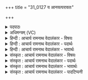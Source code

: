 +++
title = "31_0127 य आनयत्परावतः"

+++
<details><summary>पदपाठः</summary>

यः꣢। आ꣡न꣢꣯यत्। आ꣣। अ꣡न꣢꣯यत्। प꣣राव꣡तः꣢। सु꣡नी꣢꣯ती। सु। नी꣣ति। तुर्व꣡श꣢म्। य꣡दु꣢꣯म्। इ꣡न्द्रः꣢꣯। सः। नः꣣। यु꣡वा꣢꣯। स꣡खा꣢꣯। स। खा꣣। १२७।
</details>

<details><summary>अधिमन्त्रम् (VC)</summary>

- इन्द्रः
- भारद्वाजः
- गायत्री
- षड्जः
- ऐन्द्रं काण्डम्
</details>

<details><summary>हिन्दी : आचार्य रामनाथ वेदालंकार - विषयः</summary>

अगले मन्त्र में इन्द्र नाम से परमेश्वर, विद्युत् और राजा के सख्य की प्रार्थना की गयी है।
</details>

<details><summary>हिन्दी : आचार्य रामनाथ वेदालंकार - पदार्थः</summary>

पदार्थान्वयभाषाः -  प्रथम—परमेश्वर के पक्ष में। (यः) जो (परावतः) दूर से भी (यदुम्) यत्नशील मनुष्य को (सुनीती) उत्तम नीति की शिक्षा देकर (तुर्वशम्) अपने समीप (आनयत्) ले आता है, (सः) वह (युवा) सदा युवा की तरह सशक्त रहनेवाला (इन्द्रः) परमेश्वर (नः) हमारा (सखा) सहायक मित्र होवे ॥ द्वितीय—विद्युत् के पक्ष में। (यः) जो विमानादियानों में प्रयोग किया गया विद्युत् (यदुम्) पुरुषार्थी मनुष्य को (परावतः) अत्यन्त दूर देश से भी (तुर्वशम्) मनोवाञ्छित वेग से (सुनीती) उत्तम यात्रा के साथ, अर्थात् कुछ भी यात्रा-कष्ट न होने देकर (आनयत्) देशान्तर में पहुँचा देता है, (सः) वह प्रसिद्ध (युवा) यन्त्रों में प्रयुक्त होकर पदार्थों के संयोजन या वियोजन की क्रिया द्वारा विभिन्न पदार्थों के रचने में साधनभूत (इन्द्रः) विद्युत् (नः) हमारा (सखा) सखा के समान कार्यसाधक होवे ॥ तृतीय—राजा के पक्ष में। (यः) जो राजा (परावतः) अधममार्ग से हटाकर (यदुम्) प्रयत्नशील, उद्योगी, (तुर्वशम्) हिंसकों को वश में करनेवाले मनुष्य को (सुनीती) उत्तम धर्ममार्ग पर (आनयत्) ले आता है, (सः) वह (युवा) शरीर, मन और आत्मा से युवक (इन्द्रः) अधर्मादि का विदारक राजा (नः) हम प्रजाओं का (सखा) मित्र होवे ॥३॥ इस मन्त्र में श्लेषालङ्कार है ॥३॥
</details>

<details><summary>हिन्दी : आचार्य रामनाथ वेदालंकार - भावार्थः</summary>

भावार्थभाषाः -  जैसे विमानादि यानों में प्रयुक्त विद्युद्रूप अग्नि सुदूर प्रदेश से भी विमानचालकों की इच्छानुकूल गति से लोगों को देशान्तर में पहुँचा देता है, अथवा जैसे कोई सुयोग्य राजा अधर्ममार्ग पर दूर तक गये हुए लोगों को उससे हटाकर धर्ममार्ग में प्रवृत्त करता है, वैसे ही परमेश्वर उन्नति के लिए प्रयत्न करते हुए भी कभी कुसङ्ग में पड़कर सन्मार्ग से दूर गये हुए मनुष्य को कृपा कर अपने समीप लाकर धार्मिक बना देता है ॥३॥ इस मन्त्र की व्याख्या में विवरणकार ने लिखा है कि तुर्वश और यदु नाम के कोई राजपुत्र थे। इसी प्रकार भरतस्वामी और सायण का कथन है कि तुर्वश और यदु नामक दो राजा थे, जिन्हें शत्रुओं ने दूर ले जाकर छोड़ दिया था। उन्हें इन्द्र उत्तम नीति से दूर देश से ले आया था, यह उन सबका अभिप्राय है। यह सब प्रलापमात्र है, क्योंकि वेद सृष्टि के आदि में परब्रह्म परमेश्वर से प्रादुर्भूत हुए थे, अतः उनमें परवर्ती किन्हीं राजा आदि का इतिहास नहीं हो सकता। साथ ही वैदिककोष निघण्टु में ‘तुर्वश’ मनुष्यवाची तथा समीपवाची शब्दों में पठित है, और ‘यदु’ भी मनुष्यवाची शब्दों में पठित है, इस कारण भी इन्हें ऐतिहासिक राजा मानना उचित नहीं है ॥३॥
</details>

<details><summary>संस्कृत : आचार्य रामनाथ वेदालंकार - विषयः</summary>

अथेन्द्रनाम्ना परमेश्वरस्य विद्युतो राज्ञश्च सख्यं प्रार्थयते।
</details>

<details><summary>संस्कृत : आचार्य रामनाथ वेदालंकार - पदार्थः</summary>

पदार्थान्वयभाषाः -  प्रथमः—परमेश्वरपरः। (यः परावतः) परागताद् दूरदेशादपि। परावत इति दूरनाम। निघं० ३।२६। उपसर्गाच्छन्दसि धात्वर्थे।’ अ० ५।१।११८, अनेन परा इत्युपसर्गाद् वतिः प्रत्ययः। (यदुम्२) सामीप्याय प्रयतमानं नरम्। यदवः इति मनुष्यनामसु पठितम् निघं० २।३। (सुनीती) उत्तमनीत्या। सुपां सुलुक्पूर्वसवर्ण०’ अ० ७।१।३९ इति तृतीयैकवचने पूर्वसवर्णदीर्घः। (तुर्वशम्) समीपम्। तुर्वश इत्यन्तिकनामसु पठितम्। निघं० २।१६। (आ अनयत्) आनयति, (सः) असौ (युवा) नित्यतरुणः, यः कदापि बालवद् वृद्धवद् वा शक्तिविकलो न भवति तादृशः, सदा सशक्त इत्यर्थः, (इन्द्रः) परमेश्वरः (नः) अस्माकम् (सखा) सहायकः सुहृद्, भवतु। अथ द्वितीयः—विद्युत्परः। (यः) विमानादियानेषु प्रयुक्तः सन् (यदुम्) पुरुषार्थिनं जनम् (परावतः) अत्यन्तदूरदेशादपि (तुर्वशम्) इच्छाधीनवेगेन। त्वरा वेगो वशे यथा स्यात् तथा। (सुनीती) सुनीत्या शोभनया यात्रया सह, किञ्चिदपि यात्राकष्टमनुत्पाद्येत्यर्थः, (आनयत्) देशान्तरं प्रापयति, (सः) असौ प्रसिद्धः (युवा३) यन्त्रेषु प्रयुक्तः सन् पदार्थानां संयोजनक्रियया वियोजनक्रियया वा पदार्थान्तराणां रचने साधनभूतः। यु मिश्रणेऽमिश्रणे च इति धातोः कनिन् युवृषितक्षि०’ उ० १।१५६ इति कनिन् प्रत्ययः। युवा प्रयौति कर्माणि। निरु० ४।१९। (इन्द्रः) विद्युत् (नः) अस्माकम् (सखा) सखेव कार्यसाधको भवतु। अथ तृतीयः—राजपरः४। (यः) राजा (परावतः) अधर्ममार्गात् प्रच्याव्य (यदुम्) यतमानम् उद्योगिनम् (तुर्वशम्५) हिंसकानां वशकरं मनुष्यम्। तुर्वश इति मनुष्यनाम। निघं० २।३। (सुनीती) सुनीतौ धर्ममार्गे। अत्र सप्तम्येकवचनस्य पूर्वसवर्णदीर्घः। (आनयत्) आनयति, (सः) असौ (युवा) शरीरेण मनसाऽऽत्मना च युवकः (इन्द्रः) अधर्मविदारको राजा (नः) प्रजानामस्माकम् (सखा) सहायकः भवतु ॥३॥ अत्र श्लेषालङ्कारः ॥३॥
</details>

<details><summary>संस्कृत : आचार्य रामनाथ वेदालंकार - भावार्थः</summary>

भावार्थभाषाः -  यथा विमानादियानेषु प्रयुक्तो विद्युदग्निः सुदूरादपि प्रदेशाद् विमानादिचालकानामिच्छानुसारिगत्या जनान् देशान्तरं प्रापयति, यथा वा कश्चित् सुयोग्यो राजाऽधर्ममार्गे दूरंगतान् जनाँस्ततो निवर्त्य धर्ममार्गे प्रवर्तयति, तथैव परमेश्वरः उन्नत्यै प्रयतमानमपि कदाचित् कुसङ्गे पतित्वा सन्मार्गाद् दूरंगतं जनं स्वान्तिकमानीय धार्मिकं करोति ॥३॥ अत्र तुर्वशं नाम राजपुत्रं यदुं च इति विवरणकृत्। तथैव तुर्वशं यदुं च राजानौ शत्रुभिः दुरेऽपास्तौ इति भरतस्वामी। तुर्वशं यदुं च एतत्संज्ञौ राजानौ शत्रुभिः दूरदेशे प्रक्षिप्तौ इति सायणः। तौ इन्द्रः सुनीत्या दूरदेशादानीतवान् इति सर्वेषामभिप्रायः। तत्सर्वं प्रलपितमात्रम्, वेदानां सृष्ट्यादौ परब्रह्मणः सकाशात् प्रादुर्भूतत्वात् तत्र परवर्तिनां केषाञ्चिद् राजादीनामितिहासस्यासंभवात्, निघण्टौ तुर्वशस्य मनुष्यनामसु अन्तिकनामसु च पठितत्वात्, यदोश्चापि मनुष्यनामसु कीर्तनाच्च ॥३॥
</details>

<details><summary>संस्कृत : आचार्य रामनाथ वेदालंकार - पादटिप्पनी</summary>

टिप्पणी:   १. ऋ० ६।४५।१, ऋषिः शंयुः बार्हस्पत्यः। २. अत्र यती प्रयत्ने इत्यस्माद् बाहुलकाणौदिकः उः प्रत्ययः, तकारस्य दकारः इति ऋ० १।३६।१८ भाष्ये द०। ३. युवा यौति मिश्रयति पदार्थैः सह, पदार्थान् वियोजयति वा यः सः इति ऋ० १।१२।६ भाष्ये द०। ४. दयानन्दर्षिरपि ऋग्भाष्ये मन्त्रमिमं राजपक्षे व्याख्यातवान्। ५. (तुर्वशेषु) तूर्वन्तीति तुरः तेषां वशकर्तारो मनुष्याः तेषु इति ऋ० १।१०८।८ भाष्ये द०।
</details>